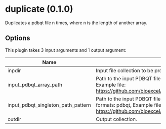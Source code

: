 # duplicate (0.1.0)

Duplicates a pdbqt file n times, where n is the length of another array.

## Options

This plugin takes 3 input arguments    and 1 output argument:

| Name          | Description             | I/O    | Type   | Default |
|---------------|-------------------------|--------|--------|---------|
| inpdir | Input file collection to be processed. | Input | path | path |
| input_pdbqt_array_path | Path to the input PDBQT file array, Type: string, File type: input, Accepted formats: pdbqt, Example file: https://github.com/bioexcel/biobb_vs/raw/master/biobb_vs/test/data/vina/vina_ligand.pdbqt | Input | File[] | File[] |
| input_pdbqt_singleton_path_pattern | Path to the input PDBQT file to be duplicated, Type: string, File type: input, Accepted formats: pdbqt, Example file: https://github.com/bioexcel/biobb_vs/raw/master/biobb_vs/test/data/vina/vina_ligand.pdbqt | Input | string | string |
| outdir | Output collection. | Output | path | path |
